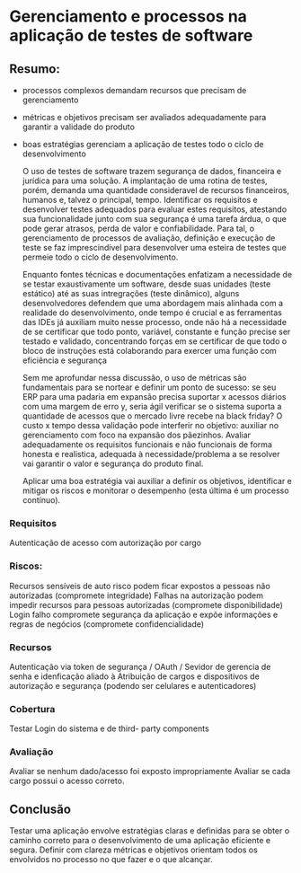 
# Gerenciamento e processos na aplicação de testes de software

## Resumo: 
- processos complexos demandam recursos que precisam de gerenciamento
- métricas e objetivos precisam ser avaliados adequadamente para garantir a validade do produto
- boas estratégias gerenciam a aplicação de testes todo o ciclo de desenvolvimento 

  O uso de testes de software trazem segurança de dados, financeira e jurídica para uma solução.
A implantação de uma rotina de testes, porém, demanda uma quantidade consideravel de recursos financeiros, 
humanos e, talvez o principal, tempo. Identificar os requisitos e desenvolver testes adequados para evaluar
estes requisitos, atestando sua funcionalidade junto com sua segurança é uma tarefa árdua, o que pode gerar
atrasos, perda de valor e confiabilidade. Para tal, o gerenciamento de processos de avaliação, definição e execução de teste se faz imprescindível
para desenvolver uma esteira de testes que permeie todo o ciclo de desenvolvimento. 

  Enquanto fontes técnicas e documentações enfatizam a necessidade de se testar exaustivamente
um software, desde suas unidades (teste estático) até as suas intregrações (teste dinâmico), alguns 
desenvolvedores defendem que uma abordagem mais alinhada com a realidade do desenvolvimento, onde
tempo é crucial e as ferramentas das IDEs já auxiliam muito nesse processo, onde não há a necessidade
de se certificar que todo ponto, variável, constante e função precise ser testado e validado, concentrando
forças em se certificar de que todo o bloco de instruções está colaborando para exercer uma função 
com eficiência e segurança

  Sem me aprofundar nessa discussão, o uso de métricas são fundamentais para se nortear e definir 
um ponto de sucesso: se seu ERP para uma padaria em expansão 
precisa suportar x acessos diários com uma margem de erro y, seria ágil verificar se o sistema
suporta a quantidade de acessos que o mercado livre recebe na black friday? O custo x tempo dessa validação
pode interferir no objetivo: auxiliar no gerenciamento com foco na expansão dos pãezinhos. Avaliar adequadamente
os requisitos funcionais e não funcionais de forma honesta e realistica, adequada à necessidade/problema a se resolver
vai garantir o valor e segurança do produto final.

  Aplicar uma boa estratégia vai auxiliar a definir os objetivos, identificar e mitigar os riscos
e monitorar o desempenho (esta última é um processo contínuo). 

### Requisitos          
Autenticação de acesso com autorização por cargo

### Riscos:
Recursos sensíveis de auto risco podem ficar expostos a pessoas não autorizadas (compromete integridade)
Falhas na autorização podem impedir recursos para pessoas autorizadas (compromete disponibilidade)
Login falho compromete segurança da aplicação e expõe informações e regras de negócios (compromete confidencialidade)

### Recursos 
Autenticação via token de segurança / OAuth / Sevidor de gerencia de senha e idenficação
aliado à Atribuição de cargos e dispositivos de autorização e segurança (podendo ser celulares e autenticadores)

### Cobertura
Testar Login do sistema e de third- party components

### Avaliação
Avaliar se nenhum dado/acesso foi exposto impropriamente
Avaliar se cada cargo possui o acesso correto.



## Conclusão
Testar uma aplicação envolve estratégias claras e definidas para se obter o caminho correto 
para o desenvolvimento de uma aplicação eficiente e segura. Definir com clareza métricas e objetivos
orientam todos os envolvidos no processo no que fazer e o que alcançar.


